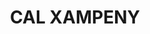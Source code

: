 ---
layout: test
title:  "CAL XAMPENY"
coordinates:
  - group1:
        - [1.460607492717279, 42.358168158739353]
        - [1.460686440774054, 42.358158496387574]
        - [1.460682446291198, 42.358141167563083]
        - [1.460689672588522, 42.358141264601009]
        - [1.460689861575659, 42.358133523090444]
        - [1.460777118397898, 42.358145417306261]
        - [1.460794917363097, 42.358107233909166]
        - [1.460819078100348, 42.358038755432524]
        - [1.460717067458976, 42.358006111619673]
        - [1.46067498795381, 42.358084774133964]
        - [1.460659503192929, 42.358126860613297]
        - [1.460598809911793, 42.358129024046946]
        - [1.460607492717279, 42.358168158739353]
---